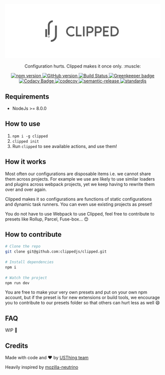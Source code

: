 [![Clipped](static/clipped-banner.jpg)](https://clippedjs.github.io)

<p align="center">
Configuration hurts. Clipped makes it once only. :muscle:
</p>

<p align="center">
  <a href="https://badge.fury.io/js/clipped">
    <img src="https://badge.fury.io/js/clipped.svg" alt="npm version">
  </a>
  <a href="https://badge.fury.io/gh/IniZio%2Fusthing-clipped">
    <img src="https://badge.fury.io/gh/IniZio%2Fusthing-clipped.svg" alt="GitHub version">
  </a>
  <a href="https://travis-ci.org/clippedjs/clipped">
    <img src="https://travis-ci.org/clippedjs/clipped.svg?branch=master" alt="Build Status">
  </a>
  <a href="https://greenkeeper.io/">
    <img src="https://badges.greenkeeper.io/clippedjs/clipped.svg" alt="Greenkeeper badge">
  </a>
  <a href="https://www.codacy.com/app/digit4free/clipped?utm_source=github.com&utm_medium=referral&utm_content=clippedjs/clipped&utm_campaign=badger">
    <img src="https://api.codacy.com/project/badge/Grade/5aa76c8c90ca4d329317c9b401cf8a67" alt="Codacy Badge">
  </a>
  <a href="https://codecov.io/gh/clippedjs/clipped">
    <img src="https://codecov.io/gh/clippedjs/clipped/branch/master/graph/badge.svg" alt="codecov">
  </a>
  <a href="https://github.com/semantic-release/semantic-release">
    <img src="https://img.shields.io/badge/%20%20%F0%9F%93%A6%F0%9F%9A%80-semantic--release-e10079.svg" alt="semantic-release">
  </a>
  <a href="https://standardjs.com">
    <img src="https://img.shields.io/badge/code_style-standard-brightgreen.svg" alt="standardjs">
  </a>
</p>

## Requirements
- NodeJs >= 8.0.0

## How to use
1. `npm i -g clipped`
2. `clipped init`
4. Run `clipped` to see available actions, and use them!

## How it works
Most often our configurations are disposable items i.e. we cannot share them across projects. For example we use are likely to use similar loaders and plugins across webpack projects, yet we keep having to rewrite them over and over again.

Clipped makes it so configurations are functions of static configurations and dynamic task runners. You can even use existing projects as preset!

You do not have to use Webpack to use Clipped, feel free to contribute to presets like Rollup, Parcel, Fuse-box... :blush:

## How to contribute
```bash
# Clone the repo
git clone git@github.com:clippedjs/clipped.git

# Install dependencies
npm i

# Watch the project
npm run dev
```

You are free to make your very own presets and put on your own npm account, but if the preset is for new extensions or build tools, we encourage you to contribute to our presets folder so that others can hurt less as well :smile:

## FAQ

WIP :construction:

## Credits
Made with code and :heart: by [USThing team](https://github.com/USThing)

Heavily inspired by [mozilla-neutrino](https://github.com/mozilla-neutrino/neutrino-dev)
